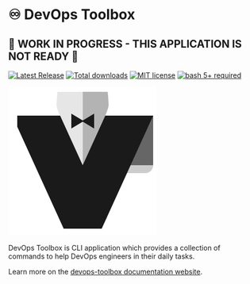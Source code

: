 # ♾️ DevOps Toolbox

## 🚧 WORK IN PROGRESS - THIS APPLICATION IS NOT READY 🚧

[![Latest Release](https://img.shields.io/github/v/release/jcaillon/devops-toolbox?sort=date&style=flat&logo=github&logoColor=white&label=Latest%20release&color=%2350C878)][latest-release]
[![Total downloads](https://img.shields.io/github/downloads/jcaillon/devops-toolbox/total.svg?style=flat)][releases]
[![MIT license](https://img.shields.io/badge/License-MIT-74A5C2.svg?style=flat)][license]
[![bash 5+ required](https://img.shields.io/badge/Requires-bash%20v5+-865FC5.svg?logo=gnubash&logoColor=white)][bash]

[![icon](docs/static/logo.png)][devops-toolbox-site]

DevOps Toolbox is CLI application which provides a collection of commands to help DevOps engineers in their daily tasks.

Learn more on the [devops-toolbox documentation website][devops-toolbox-site].

[releases]: https://github.com/jcaillon/devops-toolbox/releases
[latest-release]: https://github.com/jcaillon/devops-toolbox/releases/latest
[license]: ./LICENSE
[bash]: https://www.gnu.org/software/bash/
[devops-toolbox-site]: https://jcaillon.github.io/devops-toolbox/
